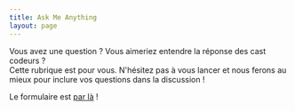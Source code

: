 ```yaml
---
title: Ask Me Anything
layout: page
---
```

Vous avez une question ? Vous aimeriez entendre la réponse des cast codeurs ?   
Cette rubrique est pour vous.
N'hésitez pas à vous lancer et nous ferons au mieux pour inclure vos questions dans la discussion !

Le formulaire est [par là](/ama) !